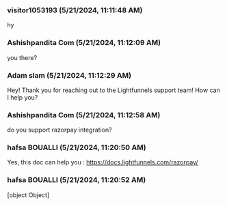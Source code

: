### visitor1053193 (5/21/2024, 11:11:48 AM)

hy

### Ashishpandita Com (5/21/2024, 11:12:09 AM)

you there?

### Adam slam (5/21/2024, 11:12:29 AM)

Hey!
Thank you for reaching out to the Lightfunnels support team! How can I help you?

### Ashishpandita Com (5/21/2024, 11:12:58 AM)

do you support razorpay integration?

### hafsa BOUALLI (5/21/2024, 11:20:50 AM)

Yes, this doc can help you : https://docs.lightfunnels.com/razorpay/

### hafsa BOUALLI (5/21/2024, 11:20:52 AM)

[object Object]
